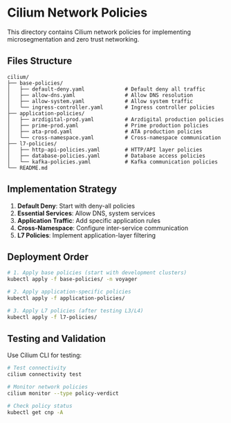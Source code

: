 # Cilium Network Policies

This directory contains Cilium network policies for implementing microsegmentation and zero trust networking.

## Files Structure

```
cilium/
├── base-policies/
│   ├── default-deny.yaml             # Default deny all traffic
│   ├── allow-dns.yaml                # Allow DNS resolution
│   ├── allow-system.yaml             # Allow system traffic
│   └── ingress-controller.yaml       # Ingress controller policies
├── application-policies/
│   ├── arzdigital-prod.yaml          # Arzdigital production policies
│   ├── prime-prod.yaml               # Prime production policies
│   ├── ata-prod.yaml                 # ATA production policies
│   └── cross-namespace.yaml          # Cross-namespace communication
├── l7-policies/
│   ├── http-api-policies.yaml        # HTTP/API layer policies
│   ├── database-policies.yaml        # Database access policies
│   └── kafka-policies.yaml           # Kafka communication policies
└── README.md
```

## Implementation Strategy

1. **Default Deny**: Start with deny-all policies
2. **Essential Services**: Allow DNS, system services
3. **Application Traffic**: Add specific application rules
4. **Cross-Namespace**: Configure inter-service communication
5. **L7 Policies**: Implement application-layer filtering

## Deployment Order

```bash
# 1. Apply base policies (start with development clusters)
kubectl apply -f base-policies/ -n voyager

# 2. Apply application-specific policies
kubectl apply -f application-policies/

# 3. Apply L7 policies (after testing L3/L4)
kubectl apply -f l7-policies/
```

## Testing and Validation

Use Cilium CLI for testing:

```bash
# Test connectivity
cilium connectivity test

# Monitor network policies
cilium monitor --type policy-verdict

# Check policy status
kubectl get cnp -A
```
